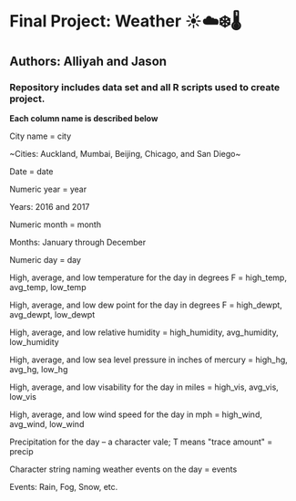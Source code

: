 # Final Project: Weather :sunny::cloud::snowflake::thermometer: #
## Authors: Alliyah and Jason ##

### **Repository includes data set and all R scripts used to create project.** ###

**Each column name is described below**

City name = city 
 
  ~Cities: Auckland, Mumbai, Beijing, Chicago, and San Diego~


Date = date 


Numeric year = year
 
  Years: 2016 and 2017


Numeric month = month
  
   Months: January through December


Numeric day = day


High, average, and low temperature for the day in degrees F = high_temp, avg_temp, low_temp 


High, average, and low dew point for the day in degrees F = high_dewpt, avg_dewpt, low_dewpt


High, average, and low relative humidity = high_humidity, avg_humidity, low_humidity


High, average, and low sea level pressure in inches of mercury = high_hg, avg_hg, low_hg 


High, average, and low visability for the day in miles = high_vis, avg_vis, low_vis 


High, average, and low wind speed for the day in mph = high_wind, avg_wind, low_wind


Precipitation for the day – a character vale; T means "trace amount" = precip 


Character string naming weather events on the day = events
 
  Events: Rain, Fog, Snow, etc.
